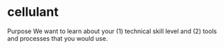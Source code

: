 # cellulant
Purpose We want to learn about your (1) technical skill level and (2) tools and processes that you would use.
